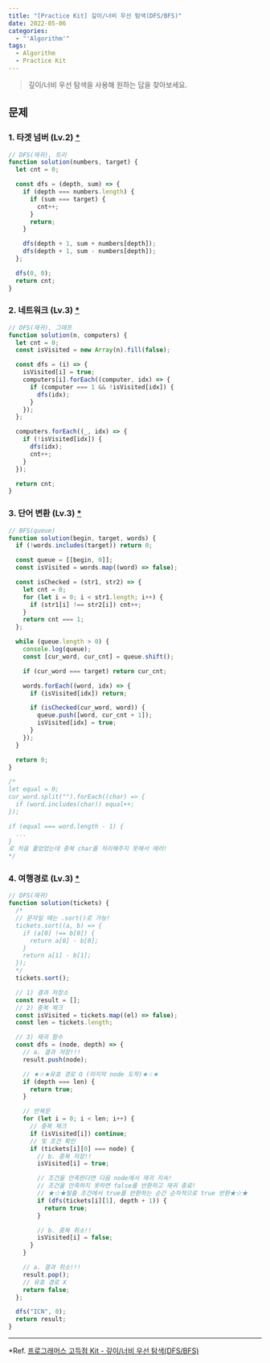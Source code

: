 ```yaml
---
title: "[Practice Kit] 깊이/너비 우선 탐색(DFS/BFS)"
date: 2022-05-06
categories:
  - "'Algorithm'"
tags:
  - Algorithm
  - Practice Kit
---
```


> 깊이/너비 우선 탐색을 사용해 원하는 답을 찾아보세요.

## 문제

### 1. 타겟 넘버 (Lv.2) [\*](https://programmers.co.kr/learn/courses/30/lessons/43165)

```js
// DFS(재귀), 트리
function solution(numbers, target) {
  let cnt = 0;

  const dfs = (depth, sum) => {
    if (depth === numbers.length) {
      if (sum === target) {
        cnt++;
      }
      return;
    }

    dfs(depth + 1, sum + numbers[depth]);
    dfs(depth + 1, sum - numbers[depth]);
  };

  dfs(0, 0);
  return cnt;
}
```

### 2. 네트워크 (Lv.3) [\*](https://programmers.co.kr/learn/courses/30/lessons/43162)

```js
// DFS(재귀), 그래프
function solution(n, computers) {
  let cnt = 0;
  const isVisited = new Array(n).fill(false);

  const dfs = (i) => {
    isVisited[i] = true;
    computers[i].forEach((computer, idx) => {
      if (computer === 1 && !isVisited[idx]) {
        dfs(idx);
      }
    });
  };

  computers.forEach((_, idx) => {
    if (!isVisited[idx]) {
      dfs(idx);
      cnt++;
    }
  });

  return cnt;
}
```

### 3. 단어 변환 (Lv.3) [\*](https://programmers.co.kr/learn/courses/30/lessons/43163?language=javascript)

```js
// BFS(queue)
function solution(begin, target, words) {
  if (!words.includes(target)) return 0;

  const queue = [[begin, 0]];
  const isVisited = words.map((word) => false);

  const isChecked = (str1, str2) => {
    let cnt = 0;
    for (let i = 0; i < str1.length; i++) {
      if (str1[i] !== str2[i]) cnt++;
    }
    return cnt === 1;
  };

  while (queue.length > 0) {
    console.log(queue);
    const [cur_word, cur_cnt] = queue.shift();

    if (cur_word === target) return cur_cnt;

    words.forEach((word, idx) => {
      if (isVisited[idx]) return;

      if (isChecked(cur_word, word)) {
        queue.push([word, cur_cnt + 1]);
        isVisited[idx] = true;
      }
    });
  }

  return 0;
}

/*
let equal = 0;
cur_word.split("").forEach((char) => {
  if (word.includes(char)) equal++;
});

if (equal === word.length - 1) {
  ...
}
로 처음 풀었었는데 중복 char를 처리해주지 못해서 에러!
*/
```

### 4. 여행경로 (Lv.3) [\*](https://programmers.co.kr/learn/courses/30/lessons/43164?language=javascript)

```js
// DFS(재귀)
function solution(tickets) {
  /*
  // 문자일 때는 .sort()로 가능!
  tickets.sort((a, b) => {
    if (a[0] !== b[0]) {
      return a[0] - b[0];
    }
    return a[1] - b[1];
  });
  */
  tickets.sort();

  // 1) 결과 저장소
  const result = [];
  // 2) 중복 체크
  const isVisited = tickets.map((el) => false);
  const len = tickets.length;

  // 3) 재귀 함수
  const dfs = (node, depth) => {
    // a. 결과 저장!!!
    result.push(node);

    // ★☆★유효 경로 O (마지막 node 도착)★☆★
    if (depth === len) {
      return true;
    }

    // 반복문
    for (let i = 0; i < len; i++) {
      // 중복 체크
      if (isVisited[i]) continue;
      // 및 조건 확인
      if (tickets[i][0] === node) {
        // b. 중복 저장!!
        isVisited[i] = true;

        // 조건을 만족한다면 다음 node에서 재귀 지속!
        // 조건을 만족하지 못하면 false를 반환하고 재귀 종료!
        // ★☆★탈출 조건에서 true를 반환하는 순간 순차적으로 true 반환★☆★
        if (dfs(tickets[i][1], depth + 1)) {
          return true;
        }

        // b. 중복 취소!!
        isVisited[i] = false;
      }
    }

    // a. 결과 취소!!!
    result.pop();
    // 유효 경로 X
    return false;
  };

  dfs("ICN", 0);
  return result;
}
```

---

\*Ref. [프로그래머스 고득점 Kit - 깊이/너비 우선 탐색(DFS/BFS)](https://programmers.co.kr/learn/courses/30/parts/12421)
